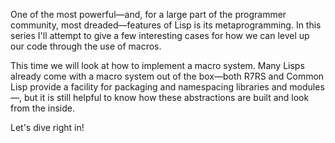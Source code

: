 One of the most powerful—and, for a large part of the programmer community,
most dreaded—features of Lisp is its metaprogramming. In this series I'll
attempt to give a few interesting cases for how we can level up our code
through the use of macros.

This time we will look at how to implement a macro system. Many Lisps already
come with a macro system out of the box—both R7RS and Common Lisp provide a
facility for packaging and namespacing libraries and modules—, but it is still
helpful to know how these abstractions are built and look from the inside.

Let's dive right in!
